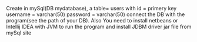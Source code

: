 

Create in mySql(DB mydatabase), a table= users with id = primery key username = varchar(50) password = varchar(50)
connect the DB with the program(see the path of your DB). 
Also
You need to install netbeans or Intellij IDEA with JVM to run the program and install JDBM driver jar file from mySql site

